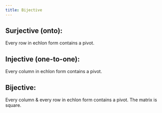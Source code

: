 ```yaml
---
title: Bijective
---
```


## Surjective (onto):
Every row in echlon form contains a pivot.

## Injective (one-to-one):
Every column in echlon form contains a pivot.

## Bijective:
Every column & every row in echlon form contains a pivot. The matrix is square.


